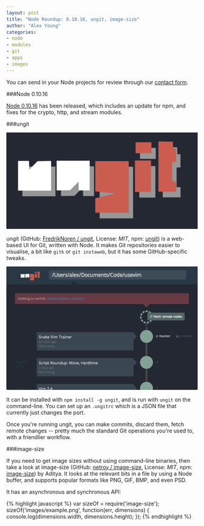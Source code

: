 ```yaml
---
layout: post
title: "Node Roundup: 0.10.16, ungit, image-size"
author: "Alex Young"
categories: 
- node
- modules
- git
- apps
- images
---
```


<div class="intro">
You can send in your Node projects for review through our <a href="/contact.html">contact form</a>.
</div>

###Node 0.10.16

[Node 0.10.16](http://blog.nodejs.org/2013/08/16/node-v0-10-16-stable/) has been released, which includes an update for npm, and fixes for the crypto, http, and stream modules.

###ungit

![ungit logo](/images/posts/ungit.png)

ungit (GitHub: [FredrikNoren / ungit](https://github.com/FredrikNoren/ungit), License: _MIT_, npm: [ungit](https://npmjs.org/package/ungit)) is a web-based UI for Git, written with Node.  It makes Git repositories easier to visualise, a bit like `gitk` or `git instaweb`, but it has some GitHub-specific tweaks.

![ungit repo](/images/posts/ungit-repo.png)

It can be installed with `npm install -g ungit`, and is run with `ungit` on the command-line.  You can set up an `.ungitrc` which is a JSON file that currently just changes the port.

Once you're running ungit, you can make commits, discard them, fetch remote changes -- pretty much the standard Git operations you're used to, with a friendlier workflow.

###image-size

If you need to get image sizes without using command-line binaries, then take a look at image-size (GitHub: [netroy / image-size](https://github.com/netroy/image-size), License: _MIT_, npm: [image-size](https://npmjs.org/package/image-size)) by Aditya.  It looks at the relevant bits in a file by using a Node buffer, and supports popular formats like PNG, GIF, BMP, and even PSD.

It has an asynchronous and synchronous API:

{% highlight javascript %}
var sizeOf = require('image-size');
sizeOf('images/example.png', function(err, dimensions) {
  console.log(dimensions.width, dimensions.height);
});
{% endhighlight %}
